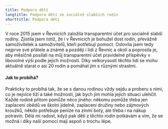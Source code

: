 ```yaml
---
title: Podpora dětí
longtitle: Podpora dětí ze sociálně slabších rodin
shorttitle: Podpora dětí
---
```

V roce 2015 jsem v Řevnicích založila transparentní účet pro socialně slabší rodiny. Zjistila jsem totiž, že i v Řevnicích je bohužel dost rodin, převážně samoživitelek a samoživitelů, kteří potřebují pomoct. Oslovila jsem tedy nejprve své přátele a známé a později i lidi z Řevnic a okolí a poprosila je, aby měsíčně posílali na můj transparentní účet pravidelné příspěvky v libovolné výši podle jejich možností. Díky velkorysosti těchto lidí se mohu aktuálně starat o asi 20 rodin a pomáhat jim s různými strastmi. 
<!--vice-->

#### Jak to probíhá?

Prakticky to probíhá tak, že se s danou rodinou vždy sejdu a proberu s nimi, co je nejvíce tíží a také možnosti, jak bych jim mohla jejich situaci ulehčit. Každé rodině přitom pomůže něco jiného: někomu pomůže třeba jen zaplacení obědů ve školní jídelně, zaplacení družiny nebo zájmových kroužků, někdo potřebuje peníze na zinmí boty, ale třeba i na nákup potravin. Dělá mi radost, když pak děti z těchto rodin potkávám a vím, že se možná i díky naší pomoci mají aspoň o trochu lépe.